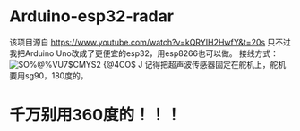 # Arduino-esp32-radar

该项目源自 https://www.youtube.com/watch?v=kQRYIH2HwfY&t=20s 只不过我把Arduino Uno改成了更便宜的esp32，用esp8266也可以做。
接线方式：![SO%@%VU7$CMYS2 {@4CO$ J](https://user-images.githubusercontent.com/72181431/216636086-3d6ef5bc-a183-47cc-b092-9e70128bf5bf.png)
记得把超声波传感器固定在舵机上，舵机要用sg90，180度的，

# 千万别用360度的！！！
